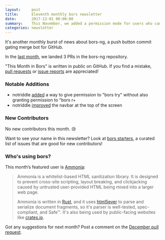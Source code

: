 ```yaml
---
layout:     post
title:      Eleventh monthly bors newsletter
date:       2017-12-01 00:00:00
summary:    This November, we added a permission mode for users who can "bors try" a PR but can't "bors r+" it
categories: newsletter
---
```


It's another monthly burst of news about bors-ng,
a push button commit gating merge bot for GitHub.

In the [last month](https://github.com/bors-ng/bors-ng/pulls?utf8=%E2%9C%93&q=is%3Apr%20is%3Aclosed%20closed%3A2017-11-01..2017-11-30),
we landed 3 PRs in the bors-ng repository.

"This Month in Bors" is written in public on GitHub.
If you find a mistake, [pull requests] or [issue reports] are appreciated!

[pull requests]: https://github.com/bors-ng/bors-ng.github.io/pulls
[issue reports]: https://github.com/bors-ng/bors-ng.github.io/issues


### Notable Additions

* notriddle [added](https://github.com/bors-ng/bors-ng/pull/321) a way to give permission to "bors try" without also granting permission to "bors r+
* notriddle [improved](https://github.com/bors-ng/bors-ng/pull/319) the navbar at the top of the screen


### New Contributors

No new contributors this month. 😢

Want to see your name in this newsletter? Look at [bors starters](https://bors.tech/starters/), a curated list of issues that are good for new contributors!


### Who's using bors?

This month’s featured user is [Ammonia](https://github.com/notriddle/ammonia):

> Ammonia is a whitelist-based HTML sanitization library. It is designed to prevent cross-site scripting, layout breaking, and clickjacking caused by untrusted user-provided HTML being mixed into a larger web page.
>
> Ammonia is written in [Rust], and it uses [html5ever] to parse and serialize document fragments, so it's parser is well-tested, spec-compliant, and Safe™. It's also being used by public-facing websites like [crates.io].

[Rust]: https://rust-lang.org/
[html5ever]: https://github.com/servo/html5ever
[crates.io]: https://github.com/rust-lang/crates.io

Got any suggestions for next month?
Post a comment on the [December pull request](https://github.com/bors-ng/bors-ng.github.io/pull/34).
